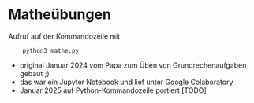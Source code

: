 # Matheübungen

Aufruf auf der Kommandozeile mit 

		python3 mathe.py

- original Januar 2024 vom Papa zum Üben von Grundrechenaufgaben gebaut ;)
- das war ein Jupyter Notebook und lief unter Google Colaboratory
- Januar 2025 auf Python-Kommandozeile portiert [TODO]